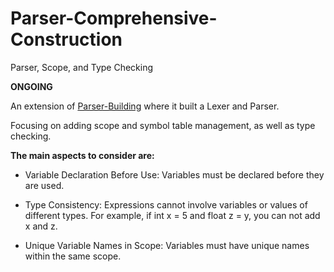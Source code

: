 # Parser-Comprehensive-Construction

 Parser, Scope, and Type Checking

****ONGOING****

An extension of [Parser-Building](https://github.com/zbl5332/Parser-Building) where it built a Lexer and Parser. 

Focusing on adding scope and symbol table management, as well as type checking. 

**The main aspects to consider are:**

* Variable Declaration Before Use: Variables must be declared before they are used.

* Type Consistency: Expressions cannot involve variables or values of different types. For example, 
	if int x = 5 and float z = y, you can not add x and z.

* Unique Variable Names in Scope: Variables must have unique names within the same scope.


